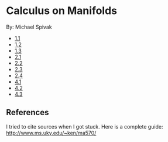 # Calculus on Manifolds

By: Michael Spivak

- [1.1](1_1/)
- [1.2](1_2/)
- [1.3](1_3/)
- [2.1](2_1/)
- [2.2](2_2/)
- [2.3](2_3/)
- [2.4](2_4/)
- [4.1](4_1/)
- [4.2](4_2/)
- [4.3](4_3/)

## References

I tried to cite sources when I got stuck.
Here is a complete guide: http://www.ms.uky.edu/~ken/ma570/



